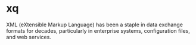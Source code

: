 # xq
XML (eXtensible Markup Language) has been a staple in data exchange formats for decades, particularly in enterprise systems, configuration files, and web services.

